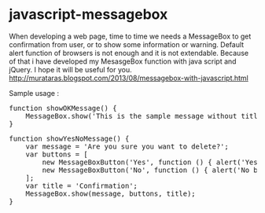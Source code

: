 javascript-messagebox
=====================

When developing a web page, time to time we needs a MessageBox to get confirmation from user, 
or to show some information or warning. 
Default alert function of browsers is not enough and it is not extendable. 
Because of that i have developed my MesasgeBox function with java script and jQuery. 
I hope it will be useful for you.
<br/>
http://murataras.blogspot.com/2013/08/messagebox-with-javascript.html


Sample usage :

<pre>
function showOKMessage() {
    MessageBox.show('This is the sample message without title and default OK button.');
}
</pre>

<pre>
function showYesNoMessage() {
    var message = 'Are you sure you want to delete?';
    var buttons = [
        new MessageBoxButton('Yes', function () { alert('Yes button is clicked.') }),
        new MessageBoxButton('No', function () { alert('No button is clicked') })
    ];
    var title = 'Confirmation';
    MessageBox.show(message, buttons, title);
}
</pre>

